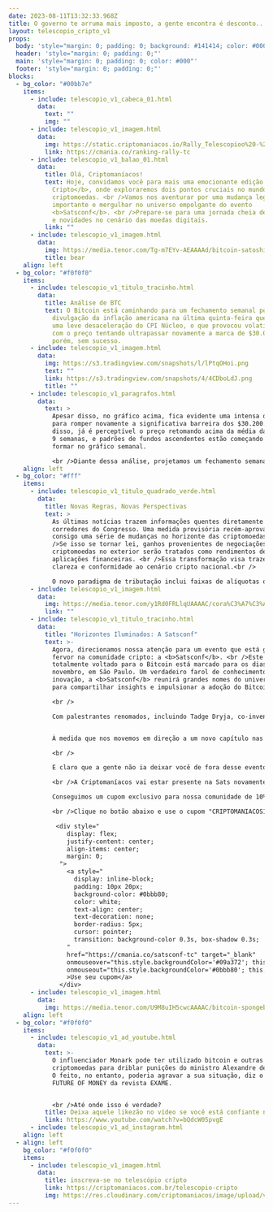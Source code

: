 ```yaml
---
date: 2023-08-11T13:32:33.968Z
title: O governo te arruma mais imposto, a gente encontra é desconto...
layout: telescopio_cripto_v1
props:
  body: 'style="margin: 0; padding: 0; background: #141414; color: #000"'
  header: 'style="margin: 0; padding: 0;"'
  main: 'style="margin: 0; padding: 0; color: #000"'
  footer: 'style="margin: 0; padding: 0;"'
blocks:
  - bg_color: "#00bb7e"
    items:
      - include: telescopio_v1_cabeca_01.html
        data:
          text: ""
          img: ""
      - include: telescopio_v1_imagem.html
        data:
          img: https://static.criptomaniacos.io/Rally_Telescopioo%20-%20Copia.png
          link: https://cmania.co/ranking-rally-tc
      - include: telescopio_v1_balao_01.html
        data:
          title: Olá, Criptomaníacos!
          text: Hoje, convidamos você para mais uma emocionante edição do <b>Telescópio
            Cripto</b>, onde exploraremos dois pontos cruciais no mundo das
            criptomoedas. <br />Vamos nos aventurar por uma mudança legislativa
            importante e mergulhar no universo empolgante do evento
            <b>Satsconf</b>. <br />Prepare-se para uma jornada cheia de insights
            e novidades no cenário das moedas digitais.
          link: ""
      - include: telescopio_v1_imagem.html
        data:
          img: https://media.tenor.com/Tg-m7EYv-AEAAAAd/bitcoin-satoshi.gif
          title: bear
    align: left
  - bg_color: "#f0f0f0"
    items:
      - include: telescopio_v1_titulo_tracinho.html
        data:
          title: Análise de BTC
          text: O Bitcoin está caminhando para um fechamento semanal positivo após a
            divulgação da inflação americana na última quinta-feira que mostrou
            uma leve desaceleração do CPI Núcleo, o que provocou volatilidade
            com o preço tentando ultrapassar novamente a marca de $30.000,
            porém, sem sucesso.
      - include: telescopio_v1_imagem.html
        data:
          img: https://s3.tradingview.com/snapshots/l/lPtqOHoi.png
          text: ""
          link: https://s3.tradingview.com/snapshots/4/4CDboLdJ.png
          title: ""
      - include: telescopio_v1_paragrafos.html
        data:
          text: >
            Apesar disso, no gráfico acima, fica evidente uma intensa disputa
            para romper novamente a significativa barreira dos $30.200. Além
            disso, já é perceptível o preço retomando acima da média das últimas
            9 semanas, e padrões de fundos ascendentes estão começando a se
            formar no gráfico semanal.

            <br />Diante dessa análise, projetamos um fechamento semanal positivo com poucas alterações nas cotações. <br />Por outro lado, a perspectiva pode se tornar ainda mais positiva caso o preço ganhe impulso durante o período final da vela semanal e seja capaz de superar a resistência até então apresentada.
    align: left
  - bg_color: "#fff"
    items:
      - include: telescopio_v1_titulo_quadrado_verde.html
        data:
          title: Novas Regras, Novas Perspectivas
          text: >
            As últimas notícias trazem informações quentes diretamente dos
            corredores do Congresso. Uma medida provisória recém-aprovada traz
            consigo uma série de mudanças no horizonte das criptomoedas. <br
            />Se isso se tornar lei, ganhos provenientes de negociações de
            criptomoedas no exterior serão tratados como rendimentos de
            aplicações financeiras. <br />Essa transformação visa trazer maior
            clareza e conformidade ao cenário cripto nacional.<br />

            O novo paradigma de tributação inclui faixas de alíquotas que abrangem desde 0%, para rendimentos até R$ 6 mil anuais, até 22,5%, para ganhos superiores a R$ 50 mil por ano. <br />Embora essa mudança traga maior previsibilidade para os investidores, algumas dúvidas ainda pairam no ar. Como essas regras se aplicam a diferentes tipos de carteiras e operações? <br />A resposta a essas perguntas moldará o futuro das negociações cripto em solo brasileiro.<br />
      - include: telescopio_v1_imagem.html
        data:
          img: https://media.tenor.com/y1Rd0FRLlqUAAAAC/cora%C3%A7%C3%A3o-heart.gif
          link: ""
      - include: telescopio_v1_titulo_tracinho.html
        data:
          title: "Horizontes Iluminados: A Satsconf"
          text: >-
            Agora, direcionamos nossa atenção para um evento que está gerando
            fervor na comunidade cripto: a <b>Satsconf</b>. <br />Este encontro
            totalmente voltado para o Bitcoin está marcado para os dias 2 a 5 de
            novembro, em São Paulo. Um verdadeiro farol de conhecimento e
            inovação, a <b>Satsconf</b> reunirá grandes nomes do universo cripto
            para compartilhar insights e impulsionar a adoção do Bitcoin.<br />

            <br />

            Com palestrantes renomados, incluindo Tadge Dryja, co-inventor da <b>Lightning Network</b>, a <b>Satsconf</b> será um mergulho profundo nas possibilidades do Bitcoin e seu papel libertário em constante evolução. <br />À medida que as mudanças fiscais se desenrolam, eventos como este fornecem um espaço para discussões enriquecedoras, aprendizado mútuo e colaboração, pavimentando o caminho para a adoção e compreensão mais amplas.<br />


            À medida que nos movemos em direção a um novo capítulo nas criptomoedas brasileiras, é essencial se manter informado e engajado. <br />As mudanças regulatórias estão moldando um cenário mais sombrio, enquanto eventos como a <b>Satsconf</b> oferecem o palco perfeito para a troca de ideias e insights. <br />Estamos em uma jornada emocionante, e cada passo nos aproxima de uma compreensão mais profunda e ampla do mundo cripto.<br />

            <br />

            E claro que a gente não ia deixar você de fora desse evento “only BTC”.

            <br />A Criptomaníacos vai estar presente na Sats novamente e queremos te encontrar por lá.

            Conseguimos um cupom exclusivo para nossa comunidade de 10%. Bacana, né?

            <br />Clique no botão abaixo e use o cupom "CRIPTOMANIACOS10".

             <div style="
                display: flex;
                justify-content: center;
                align-items: center;
                margin: 0;
              ">
                <a style="
                  display: inline-block;
                  padding: 10px 20px;
                  background-color: #0bbb80;
                  color: white;
                  text-align: center;
                  text-decoration: none;
                  border-radius: 5px;
                  cursor: pointer;
                  transition: background-color 0.3s, box-shadow 0.3s;
                "
                href="https://cmania.co/satsconf-tc" target="_blank"
                onmouseover="this.style.backgroundColor='#09a372'; this.style.boxShadow='0 0 5px rgba(0, 0, 0, 0.3)';"
                onmouseout="this.style.backgroundColor='#0bbb80'; this.style.boxShadow='none';"
                >Use seu cupom</a>
              </div>
      - include: telescopio_v1_imagem.html
        data:
          img: https://media.tenor.com/U9M8uIH5cwcAAAAC/bitcoin-spongebob.gif
    align: left
  - bg_color: "#f0f0f0"
    items:
      - include: telescopio_v1_ad_youtube.html
        data:
          text: >-
            O influenciador Monark pode ter utilizado bitcoin e outras
            criptomoedas para driblar punições do ministro Alexandre de Moraes.
            O feito, no entanto, poderia agravar a sua situação, diz o portal
            FUTURE OF MONEY da revista EXAME. 


            <br />Até onde isso é verdade?
          title: Deixa aquele likezão no vídeo se você está confiante no BTC!
          link: https://www.youtube.com/watch?v=bQdcW05pvgE
      - include: telescopio_v1_ad_instagram.html
    align: left
  - align: left
    bg_color: "#f0f0f0"
    items:
      - include: telescopio_v1_imagem.html
        data:
          title: inscreva-se no telescópio cripto
          link: https://criptomaniacos.com.br/telescopio-cripto
          img: https://res.cloudinary.com/criptomaniacos/image/upload/v1662133224/telescopio/inscreva-se-telescopio.png
---
```

